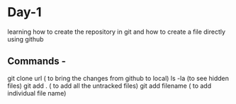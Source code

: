 # Day-1

learning how to create the repository in git and how to create a file directly using github

## Commands -

git clone url ( to bring the changes from github to local)
ls -la (to see hidden files)
git add . ( to add all the untracked files)
git add filename ( to add individual file name)
